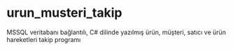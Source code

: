 # urun_musteri_takip
MSSQL veritabanı bağlantılı, C# dilinde yazılmış ürün, müşteri, satıcı ve ürün hareketleri takip programı
